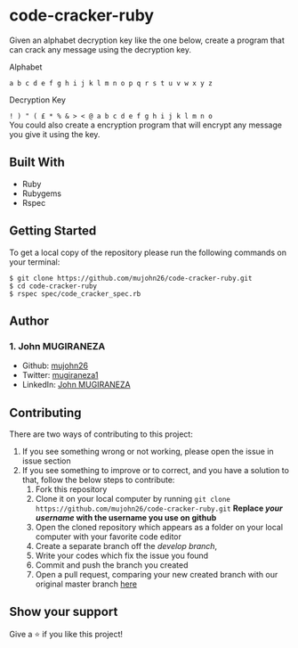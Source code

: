 # code-cracker-ruby
Given an alphabet decryption key like the one below, create a program that can crack any message using the decryption key.

Alphabet

``a b c d e f g h i j k l m n o p q r s t u v w x y z``

Decryption Key

``! ) " ( £ * % & > < @ a b c d e f g h i j k l m n o ``  
You could also create a encryption program that will encrypt any message you give it using the key.

## Built With
- Ruby
- Rubygems
- Rspec

## Getting Started
To get a local copy of the repository please run the following commands on your terminal:
```
$ git clone https://github.com/mujohn26/code-cracker-ruby.git
$ cd code-cracker-ruby
$ rspec spec/code_cracker_spec.rb
```

## Author

### 1. John MUGIRANEZA
* Github: [mujohn26](https://github.com/mujohn26)
* Twitter: [mugiraneza1](https://twitter.com/mugiraneza1)
* LinkedIn: [John MUGIRANEZA](https://www.linkedin.com/in/john-mugiraneza/)

## Contributing
There are two ways of contributing to this project:

1. If you see something wrong or not working, please open the issue in issue section
2. If you see something to improve or to correct, and you have a solution to that, follow the below steps to contribute:
    1. Fork this repository
    2. Clone it on your local computer by running `git clone https://github.com/mujohn26/code-cracker-ruby.git` __Replace *your username* with the username you use on github__
    3. Open the cloned repository which appears as a folder on your local computer with your favorite code editor
    4. Create a separate branch off the *develop branch*,
    5. Write your codes which fix the issue you found
    6. Commit and push the branch you created
    7. Open a pull request, comparing your new created branch with our original master branch [here](https://github.com/mujohn26/code-cracker-ruby/pulls)

## Show your support

Give a ⭐️ if you like this project!

